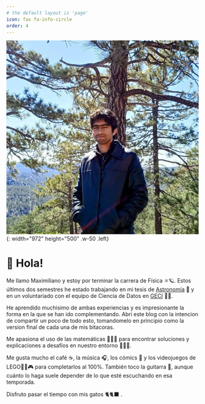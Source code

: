 ```yaml
---
# the default layout is 'page'
icon: fas fa-info-circle
order: 4
---
```


![Hero image](assets/img/max_spm_linkedin.jpeg){: width="972" height="500" .w-50 .left}

# 👋 Hola!

Me llamo Maximiliano y estoy por terminar la carrera de Física ⚛️🪐. Estos últimos dos semestres he estado trabajando en mi tesis de [Astronomía](https://astronomia.unam.mx/sede-ensenada/) 🌌 y en un voluntariado con el equipo de Ciencia de Datos en [GECI](https://www.islas.org.mx/#gsc.tab=0) 🪽🌊.

He aprendido muchisimo de ambas experiencias y es impresionante la forma en la que se han ido complementando. Abri este blog con la intencion de compartir un poco de todo esto, tomandomelo en principio como la version final de cada una de mis bitacoras. 

Me apasiona el uso de las matemáticas 👨🏽‍🔬 para encontrar soluciones y explicaciones a desafíos en nuestro entorno 🧑🏽‍🔧.

Me gusta mucho el café ☕, la música 🎧, los cómics 💬 y los videojuegos de LEGO👨‍🦲🎮 para completarlos al 100%. También toco la guitarra 🎸, aunque cuánto lo haga suele depender de lo que esté escuchando en esa temporada.

Disfruto pasar el tiempo con mis gatos 🐈🐈‍⬛ .